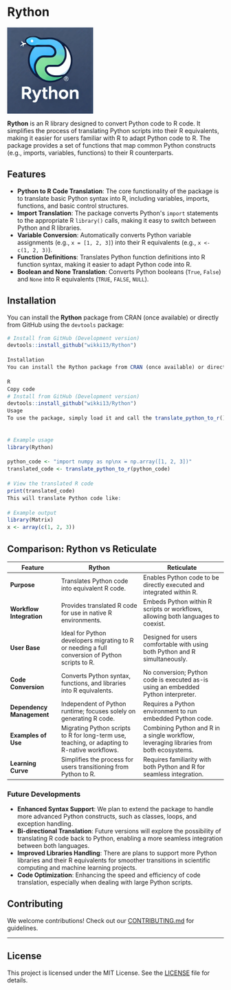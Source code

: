 # Rython

<img src="man/figures/Rython_logo.webp" alt="Rython" width="200" align="center" style="margin-right: 15px;"/>


**Rython** is an R library designed to convert Python code to R code. 
It simplifies the process of translating Python scripts into their R equivalents, 
making it easier for users familiar with R to adapt Python code to R. 
The package provides a set of functions that map common Python constructs (e.g., imports, variables, functions) to their R counterparts.

## Features

- **Python to R Code Translation**: The core functionality of the package is to translate basic Python syntax into R, including variables, imports, functions, and basic control structures.
- **Import Translation**: The package converts Python's `import` statements to the appropriate R `library()` calls, making it easy to switch between Python and R libraries.
- **Variable Conversion**: Automatically converts Python variable assignments (e.g., `x = [1, 2, 3]`) into their R equivalents (e.g., `x <- c(1, 2, 3)`).
- **Function Definitions**: Translates Python function definitions into R function syntax, making it easier to adapt Python code into R.
- **Boolean and None Translation**: Converts Python booleans (`True`, `False`) and `None` into R equivalents (`TRUE`, `FALSE`, `NULL`).

## Installation

You can install the **Rython** package from CRAN (once available) or directly from GitHub using the `devtools` package:

```r
# Install from GitHub (Development version)
devtools::install_github("wikki13/Rython")

Installation
You can install the Rython package from CRAN (once available) or directly from GitHub using the devtools package:

R
Copy code
# Install from GitHub (Development version)
devtools::install_github("wikki13/Rython")
Usage
To use the package, simply load it and call the translate_python_to_r() function, passing the Python code you want to translate as a string.


# Example usage
library(Rython)

python_code <- "import numpy as np\nx = np.array([1, 2, 3])"
translated_code <- translate_python_to_r(python_code)

# View the translated R code
print(translated_code)
This will translate Python code like:

# Example output
library(Matrix)
x <- array(c(1, 2, 3))
```
## **Comparison: Rython vs Reticulate**

| Feature                       | **Rython**                                                                                          | **Reticulate**                                                                                  |
|-------------------------------|-----------------------------------------------------------------------------------------------------|------------------------------------------------------------------------------------------------|
| **Purpose**                  | Translates Python code into equivalent R code.                                                     | Enables Python code to be directly executed and integrated within R.                          |
| **Workflow Integration**     | Provides translated R code for use in native R environments.                                        | Embeds Python within R scripts or workflows, allowing both languages to coexist.              |
| **User Base**                | Ideal for Python developers migrating to R or needing a full conversion of Python scripts to R.     | Designed for users comfortable with using both Python and R simultaneously.                   |
| **Code Conversion**          | Converts Python syntax, functions, and libraries into R equivalents.                              | No conversion; Python code is executed as-is using an embedded Python interpreter.            |
| **Dependency Management**    | Independent of Python runtime; focuses solely on generating R code.                                | Requires a Python environment to run embedded Python code.                                    |
| **Examples of Use**          | Migrating Python scripts to R for long-term use, teaching, or adapting to R-native workflows.       | Combining Python and R in a single workflow, leveraging libraries from both ecosystems.       |
| **Learning Curve**           | Simplifies the process for users transitioning from Python to R.                                    | Requires familiarity with both Python and R for seamless integration.                         |


### Future Developments
- **Enhanced Syntax Support**: We plan to extend the package to handle more advanced Python constructs, such as classes, loops, and exception handling.
- **Bi-directional Translation**: Future versions will explore the possibility of translating R code back to Python, enabling a more seamless integration between both languages.
- **Improved Libraries Handling**: There are plans to support more Python libraries and their R equivalents for smoother transitions in scientific computing and machine learning projects.
- **Code Optimization**: Enhancing the speed and efficiency of code translation, especially when dealing with large Python scripts.

## **Contributing**

We welcome contributions! Check out our [CONTRIBUTING.md](CONTRIBUTING.md) for guidelines.

---

## **License**

This project is licensed under the MIT License. See the [LICENSE](LICENSE.md) file for details.

